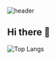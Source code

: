 
![header](https://capsule-render.vercel.app/api?type=venom&color=gradient&height=350&text=Hello%World!&fontColor=4B89DC)

## Hi there 👋
![Top Langs](https://github-readme-stats.vercel.app/api/top-langs/?username=OKEunsu&layout=compact)

